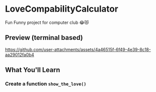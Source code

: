# LoveCompabilityCalculator
Fun Funny project for computer club 😂😻

## Preview (terminal based)
https://github.com/user-attachments/assets/4a46515f-6f49-4e39-8c18-aa29012fa0b4

## What You'll Learn
### Create a function `show_the_love()`
